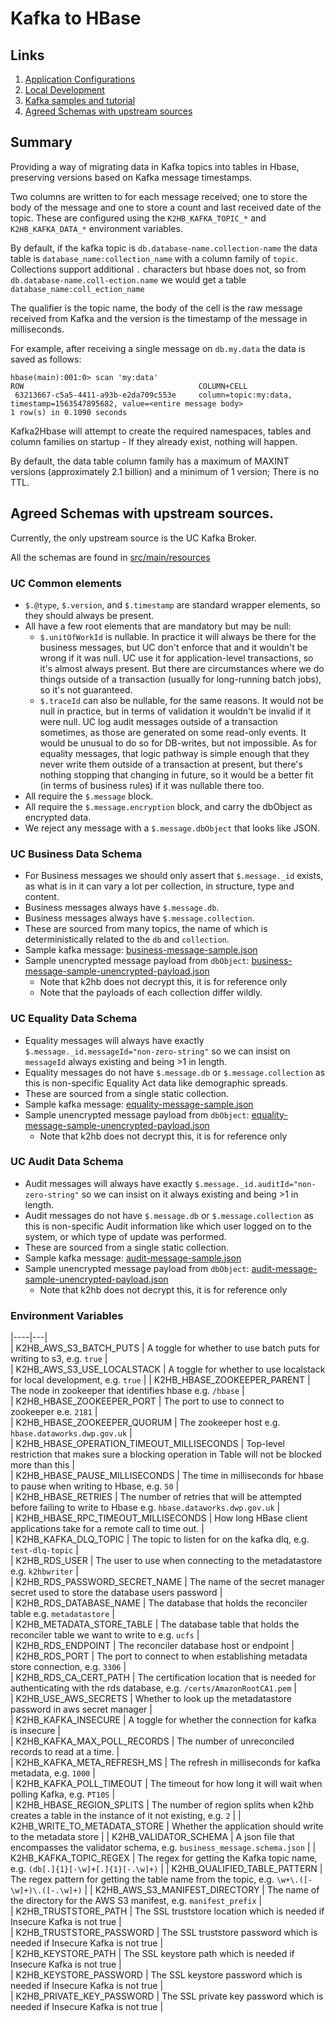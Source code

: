 # Kafka to HBase

## Links

1. [Application Configurations](docs/k2hb-configurations.md)
1. [Local Development](docs/local-development.md)
1. [Kafka samples and tutorial](docs/kafka-tutorial-samples.md)
1. [Agreed Schemas with upstream sources](agreed_schemas_with_upstream_sources)

## Summary

Providing a way of migrating data in Kafka topics into tables in Hbase,
preserving versions based on Kafka message timestamps.

Two columns are written to for each message received; one to store the body
of the message and one to store a count and last received date of the
topic. These are configured using the `K2HB_KAFKA_TOPIC_*` and
`K2HB_KAFKA_DATA_*` environment variables.

By default, if the kafka topic is `db.database-name.collection-name` the data table is `database_name:collection_name` 
with a column family of `topic`. 
Collections support additional `.` characters but hbase does not, so from `db.database-name.coll-ection.name` we would 
get a table `database_name:coll_ection_name`

The qualifier is the topic name, the body of the cell is the raw message
received from Kafka and the version is the timestamp of the message in
milliseconds.

For example, after receiving a single message on `db.my.data` the data
is saved as follows:

```
hbase(main):001:0> scan 'my:data'
ROW                                       COLUMN+CELL
 63213667-c5a5-4411-a93b-e2da709c553e     column=topic:my:data, timestamp=1563547895682, value=<entire message body>
1 row(s) in 0.1090 seconds
```

Kafka2Hbase will attempt to create the required namespaces, tables and column families on startup - If they already exist, nothing will happen. 

By default, the data table column family has a maximum of MAXINT versions (approximately 2.1 billion) and a minimum of 1 version; There is no TTL.

## Agreed Schemas with upstream sources.

Currently, the only upstream source is the UC Kafka Broker.

All the schemas are found in [src/main/resources](src/main/resources)

### UC Common elements

* `$.@type`, `$.version`, and `$.timestamp` are standard wrapper elements, so they should always be present.
* All have a few root elements that are mandatory but may be null:
  * `$.unitOfWorkId` is nullable.  In practice it will always be there for the business messages, but UC don't enforce that and it wouldn't be wrong if it was null. UC use it for application-level transactions, so it's almost always present.  But there are circumstances where we do things outside of a transaction (usually for long-running batch jobs), so it's not guaranteed.
  * `$.traceId` can also be nullable, for the same reasons.  It would not be null in practice, but in terms of validation it wouldn't be invalid if it were null. UC log audit messages outside of a transaction sometimes, as those are generated on some read-only events.  It would be unusual to do so for DB-writes, but not impossible.  As for equality messages, that logic pathway is simple enough that they never write them outside of a transaction at present, but there's nothing stopping that changing in future, so it would be a better fit (in terms of business rules) if it was nullable there too.
* All require the `$.message` block.
* All require the `$.message.encryption` block, and carry the dbObject as encrypted data.
* We reject any message with a `$.message.dbObject` that looks like JSON.

### UC Business Data Schema

* For Business messages we should only assert that `$.message._id` exists, as what is in it can vary a lot per collection, in structure, type and content.
* Business messages always have `$.message.db`.
* Business messages always have `$.message.collection`.
* These are sourced from many topics, the name of which is deterministically related to the `db` and `collection`.
* Sample kafka message: [business-message-sample.json](docs/business-message-sample.json)
* Sample unencrypted message payload from `dbObject`: [business-message-sample-unencrypted-payload.json](docs/business-message-sample-unencrypted-payload.json)
  * Note that k2hb does not decrypt this, it is for reference only
  * Note that the payloads of each collection differ wildly.

### UC Equality Data Schema

* Equality messages will always have exactly `$.message._id.messageId="non-zero-string"` so we can insist on `messageId` always existing and being >1 in length.
* Equality messages do not have `$.message.db` or `$.message.collection` as this is non-specific Equality Act data like demographic spreads.
* These are sourced from a single static collection.
* Sample kafka message: [equality-message-sample.json](docs/equality-message-sample.json)
* Sample unencrypted message payload from `dbObject`: [equality-message-sample-unencrypted-payload.json](docs/equality-message-sample-unencrypted-payload.json)
  * Note that k2hb does not decrypt this, it is for reference only

### UC Audit Data Schema

* Audit messages will always have exactly `$.message._id.auditId="non-zero-string"` so we can insist on it always existing and being >1 in length.
* Audit messages do not have `$.message.db` or `$.message.collection` as this is non-specific Audit information like which user logged on to the system, or which type of update was performed.
* These are sourced from a single static collection.
* Sample kafka message: [audit-message-sample.json](docs/audit-message-sample.json)
* Sample unencrypted message payload from `dbObject`: [audit-message-sample-unencrypted-payload.json](docs/audit-message-sample-unencrypted-payload.json)
  * Note that k2hb does not decrypt this, it is for reference only

### Environment Variables
|----|---|                                                                                                                                                                                    
| K2HB_AWS_S3_BATCH_PUTS | A toggle for whether to use batch puts for writing to s3, e.g. `true` |                                                                                                                                                                          
| K2HB_AWS_S3_USE_LOCALSTACK | A toggle for whether to use localstack for local development, e.g. `true` |
| K2HB_HBASE_ZOOKEEPER_PARENT | The node in zookeeper that identifies hbase e.g. `/hbase` |                                                                                                                                                                  
| K2HB_HBASE_ZOOKEEPER_PORT | The port to use to connect to zookeeper e.e. `2181` |                                                                                                                                                                    
| K2HB_HBASE_ZOOKEEPER_QUORUM | The zookeeper host e.g. `hbase.dataworks.dwp.gov.uk` |                                                                                                                                                                        
| K2HB_HBASE_OPERATION_TIMEOUT_MILLISECONDS | Top-level restriction that makes sure a blocking operation in Table will not be blocked more than this |                                                                                                                                                                  
| K2HB_HBASE_PAUSE_MILLISECONDS | The time in milliseconds for hbase to pause when writing to Hbase, e.g. `50` |                                                                                                                                                                    
| K2HB_HBASE_RETRIES | The number of retries that will be attempted before failing to write to Hbase e.g. `hbase.dataworks.dwp.gov.uk` |                                                                                                                                                                  
| K2HB_HBASE_RPC_TIMEOUT_MILLISECONDS | How long HBase client applications take for a remote call to time out. |                                                                                                                                                          
| K2HB_KAFKA_DLQ_TOPIC | The topic to listen for on the kafka dlq, e.g. `test-dlq-topic` |                                                                                                                                                       
| K2HB_RDS_USER | The user to use when connecting to the metadatastore e.g. `k2hbwriter` |                                                                                                                                                                      
| K2HB_RDS_PASSWORD_SECRET_NAME | The name of the secret manager secret used to store the database users password  |                                                                                                                                                      
| K2HB_RDS_DATABASE_NAME | The database that holds the reconciler table e.g. `metadatastore` |                                                                                                                                                   
| K2HB_METADATA_STORE_TABLE | The database table that holds the reconciler table we want to write to e.g. `ucfs` |                                                                                                                                                                        
| K2HB_RDS_ENDPOINT | The reconciler database host or endpoint |                                                                                                                                                                  
| K2HB_RDS_PORT | The port to connect to when establishing metadata store connection, e.g. `3306` |                                                                                                                                
| K2HB_RDS_CA_CERT_PATH | The certification location that is needed for authenticating with the rds database, e.g. `/certs/AmazonRootCA1.pem` |                                                                                                                                                                    
| K2HB_USE_AWS_SECRETS | Whether to look up the metadatastore password in aws secret manager |                                                                                                                                                           
| K2HB_KAFKA_INSECURE | A toggle for whether the connection for kafka is insecure |                                                                                                                                                
| K2HB_KAFKA_MAX_POLL_RECORDS | The number of unreconciled records to read at a time. |                                                                                                                                                      
| K2HB_KAFKA_META_REFRESH_MS | The refresh in milliseconds for kafka metadata, e.g. `1000` |                                                                                                                                                        
| K2HB_KAFKA_POLL_TIMEOUT | The timeout for how long it will wait when polling Kafka, e.g. `PT10S` |   
| K2HB_HBASE_REGION_SPLITS | The number of region splits when k2hb creates a table in the instance of it not existing, e.g. `2` | 
| K2HB_WRITE_TO_METADATA_STORE | Whether the application should write to the metadata store |
| K2HB_VALIDATOR_SCHEMA | A json file that encompasses the validator schema, e.g. `business_message.schema.json` |
| K2HB_KAFKA_TOPIC_REGEX | The regex for getting the Kafka topic name, e.g. `(db[.]{1}[-\w]+[.]{1}[-.\w]+)` |
| K2HB_QUALIFIED_TABLE_PATTERN | The regex pattern for getting the table name from the topic, e.g. `\w+\.([-\w]+)\.([-.\w]+)` |
| K2HB_AWS_S3_MANIFEST_DIRECTORY | The name of the directory for the AWS S3 manifest, e.g. `manifest_prefix` |            
| K2HB_TRUSTSTORE_PATH | The SSL truststore location which is needed if Insecure Kafka is not true |         
| K2HB_TRUSTSTORE_PASSWORD | The SSL truststore password which is needed if Insecure Kafka is not true |       
| K2HB_KEYSTORE_PATH | The SSL keystore path which is needed if Insecure Kafka is not true |     
| K2HB_KEYSTORE_PASSWORD | The SSL keystore password which is needed if Insecure Kafka is not true |     
| K2HB_PRIVATE_KEY_PASSWORD | The SSL private key password which is needed if Insecure Kafka is not true |                                                                                                                                                                                            
 